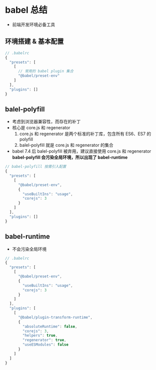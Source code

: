 # babel 总结
* 前端开发环境必备工具

## 环境搭建 & 基本配置
```js
// .babelrc
{
  "presets": [
    [
      // 常用的 babel plugin 集合
      "@babel/preset-env"
    ]
  ],
  "plugins": []
}
```
## balel-polyfill
* 考虑到浏览器兼容性，而存在的补丁
* 核心是 core.js 和 regenerator
  1. core.js 和 regenerator 是两个标准的补丁库，包含所有 ES6、ES7 的 polyfill
  2. balel-polyfill 就是 core.js 和 regenerator 的集合
* babel 7.4 后 balel-polyfill 被弃用，建议直接使用 core.js 和 regenerator
**babel-polyfill 会污染全局环境，所以出现了 babel-runtime**
```js
// babel-polyfill 按需引入配置
{
  "presets": [
    [
      "@babel/preset-env",
      {
        "useBuiltIns": "usage",
        "corejs": 3
      }
    ]
  ],
  "plugins": []
}
```
## babel-runtime
* 不会污染全局环境
```js
// .babelrc
{
  "presets": [
    [
      "@babel/preset-env",
      {
        "useBuiltIns": "usage",
        "corejs": 3
      }
    ]
  ],
  "plugins": [
    [
      "@babel/plugin-transform-runtime",
      {
        "absoluteRuntime": false,
        "corejs": 3,
        "helpers": true,
        "regenerator": true,
        "useESModules": false
      }
    ]
  ]
}
```
